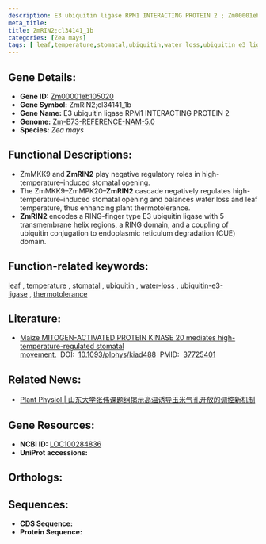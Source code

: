 ```yaml
---
description: E3 ubiquitin ligase RPM1 INTERACTING PROTEIN 2 ; Zm00001eb105020 ; Zea mays
meta_title:
title: ZmRIN2;cl34141_1b
categories: [Zea mays]
tags: [ leaf,temperature,stomatal,ubiquitin,water loss,ubiquitin e3 ligase,thermotolerance ]
---
```


## Gene Details:
- **Gene ID:**	[Zm00001eb105020](https://www.maizegdb.org/gene_center/gene/Zm00001eb105020)
- **Gene Symbol:** ZmRIN2;cl34141_1b
- **Gene Name:** E3 ubiquitin ligase RPM1 INTERACTING PROTEIN 2
- **Genome:** [Zm-B73-REFERENCE-NAM-5.0](https://www.maizegdb.org/genome/assembly/Zm-B73-REFERENCE-NAM-5.0)
- **Species:** *Zea mays*

## Functional Descriptions:
   - ZmMKK9 and **ZmRIN2** play negative regulatory roles in high-temperature–induced stomatal opening.
   - The ZmMKK9–ZmMPK20–**ZmRIN2** cascade negatively regulates high-temperature–induced stomatal opening and balances water loss and leaf temperature, thus enhancing plant thermotolerance.
   - **ZmRIN2** encodes a RING-finger type E3 ubiquitin ligase with 5 transmembrane helix regions, a RING domain, and a coupling of ubiquitin conjugation to endoplasmic reticulum degradation (CUE) domain.

## Function-related keywords:
[leaf](/tags/leaf/)&nbsp;,&nbsp;[temperature](/tags/temperature/)&nbsp;,&nbsp;[stomatal](/tags/stomatal/)&nbsp;,&nbsp;[ubiquitin](/tags/ubiquitin/)&nbsp;,&nbsp;[water-loss](/tags/water-loss/)&nbsp;,&nbsp;[ubiquitin-e3-ligase](/tags/ubiquitin-e3-ligase/)&nbsp;,&nbsp;[thermotolerance](/tags/thermotolerance/)

## Literature:
   - [Maize MITOGEN-ACTIVATED PROTEIN KINASE 20 mediates high-temperature-regulated stomatal movement.]( https://academic.oup.com/plphys/article/193/4/2788/7277218?login=true)&nbsp;&nbsp;DOI:&nbsp;&nbsp;[10.1093/plphys/kiad488](https://academic.oup.com/plphys/article/193/4/2788/7277218?login=true)&nbsp;&nbsp;PMID:&nbsp;&nbsp;[37725401](https://pubmed.ncbi.nlm.nih.gov/37725401/)

## Related News:
   - [Plant Physiol | 山东大学张伟课题组揭示高温诱导玉米气孔开放的调控新机制](https://mp.weixin.qq.com/s?__biz=MzU3ODY3MDM0NA==&mid=2247530638&idx=3&sn=5285931b1ee12cdf5b1c2ee5879951ef&chksm=d79ab4fbbb8ba6192a73a7490c84c4b5b650b26ec04202ccc8a17315adef2682f4f0271cca71&scene=27#wechat_redirect)

## Gene Resources:
- **NCBI ID:** [LOC100284836](https://www.ncbi.nlm.nih.gov/gene/?term=LOC100284836)
- **UniProt accessions:** [](https://www.uniprot.org/uniprotkb//entry)

## Orthologs:

## Sequences:
- **CDS Sequence:**
- **Protein Sequence:**
